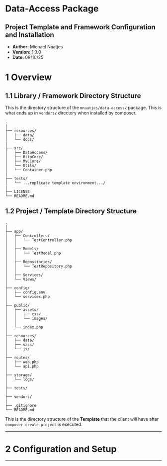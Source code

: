 

# Data-Access Package

## Project Template and Framework Configuration and Installation

* **Author:** Michael Naatjes
* **Version:** 1.0.0
* **Date:** 08/10/25

# 1 Overview

## 1.1 Library / Framework Directory Structure

This is the directory structure of the `mnaatjes/data-access/` package.
This is what ends up in `vendors/` directory when installed by composer.
```
.
│
├── resources/
│   ├── data/
│   └── docs/
|
├── src/
│   ├── DataAccess/
│   ├── HttpCore/
│   ├── MVCCore/
│   └── Utils/
│   └── Container.php
|
├── tests/
│   └── ...replicate template environment.../
|
├── LICENSE
└── README.md
```

## 1.2 Project / Template Directory Structure
```
.
│
├── app/
│   ├── Controllers/
│   │   └── TestController.php
│   │   
│   ├── Models/
│   │   └── TestModel.php
│   │   
│   ├── Repositories/
│   │   └── TestRepository.php
│   │   
│   ├── Services/
│   └── Views/
│
├── config/
│   ├── config.env
│   └── services.php
│
├── public/
│   ├── assets/
│   │   ├── css/
│   │   └── images/
│   │   
│   └── index.php
│
├── resources/
│   ├── data/
│   ├── sass/
│   └── js/
│
├── routes/
│   ├── web.php
│   └── api.php
│
├── storage/
│   └── logs/
│
├── tests/
│   
├── vendors/
|
├── .gitignore
└── README.md
```

This is the directory structure of the **Template** that the client will have after `composer create-project` is executed.


--- --- --- --- --- ---


# 2 Configuration and Setup


---
